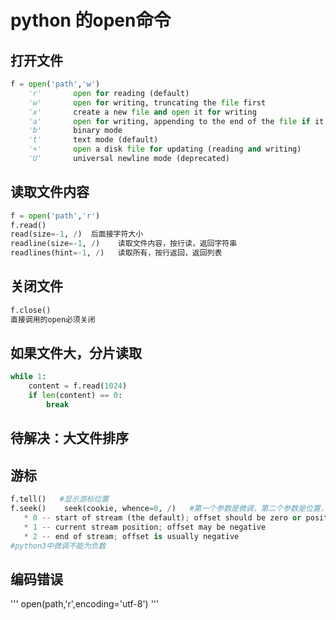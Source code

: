 # python 的open命令

## 打开文件

```python
f = open('path','w')
 	'r'       open for reading (default)
    'w'       open for writing, truncating the file first
    'x'       create a new file and open it for writing
    'a'       open for writing, appending to the end of the file if it exists
    'b'       binary mode
    't'       text mode (default)
    '+'       open a disk file for updating (reading and writing)
    'U'       universal newline mode (deprecated)
```

## 读取文件内容

```python
f = open('path','r')
f.read()
read(size=-1, /)  后面接字符大小
readline(size=-1, /)	读取文件内容，按行读，返回字符串
readlines(hint=-1, /)	读取所有，按行返回，返回列表
```

## 关闭文件

```python
f.close()
直接调用的open必须关闭
```

## 如果文件大，分片读取

```python
while 1:
	content = f.read(1024)
	if len(content) == 0:
		break
```

## 待解决：大文件排序

## 游标

```python
f.tell()   #显示游标位置
f.seek()	seek(cookie, whence=0, /) 	#第一个参数是微调，第二个参数是位置，默认0，开头
   * 0 -- start of stream (the default); offset should be zero or positive
   * 1 -- current stream position; offset may be negative
   * 2 -- end of stream; offset is usually negative
#python3中微调不能为负数
```

## 编码错误
'''
open(path,'r',encoding='utf-8')
'''
